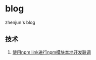 # blog
zhenjun's blog

## 技术

1. [使用npm link进行npm模块本地开发联调](https://github.com/zzuwzj/blog/issues/1)

